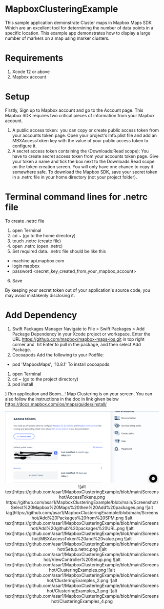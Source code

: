 # MapboxClusteringExample
This sample application demonstrate Cluster maps  in Mapbox Maps SDK Which are an excellent tool for determining the number of data points in a specific location. This example app demonstrates how to display a large number of markers on a map using marker clusters.

# Requirements

1. Xcode 12 or above
2. Mapbox account

# Setup

Firstly,  Sign up to Mapbox account and go to the Account page. This Mapbox SDK requires two critical pieces of information from your Mapbox account.
1. A public access token: 
you can copy or create public access token from your accounts token page. Open your project's Info.plist file and add an MBXAccessToken key with the value of your public access token to configure it.
2. A secret access token containing the (Downloads:Read scope):
You have to create secret access token from your accounts token page. Give your token a name and tick the box next to the Downloads:Read scope on the token creation screen. You will only have one chance to copy it somewhere safe. To download the Mapbox SDK, save your secret token in a .netrc file in your home directory (not your project folder). 
# Terminal command lines for .netrc file
To create .netrc file
1. open Terminal
2. cd ~ (go to the home directory)
3. touch .netrc (create file)
4. open .netrc (open .netrc)
5. Set required data.
.netrc file should be like this
*   machine api.mapbox.com
*   login mapbox
*   password <secret_key_created_from_your_mapbox_account>
6. Save

By keeping your secret token out of your application's source code, you may avoid mistakenly disclosing it.
 
# Add Dependency
1. Swift Packages Manager
Navigate to File > Swift Packages > Add Package Dependency in your Xcode project or workspace.
Enter the URL https://github.com/mapbox/mapbox-maps-ios.git in top right corner and  hit Enter to pull in the package, and then select Add Package.
2. Cocoapods
Add the following to your Podfile: 
*   pod 'MapboxMaps', '10.8.1'
To install cocoapods
1. open Terminal
2. cd ~ (go to the project directory)
3. pod install

}
 Run application and Boom…! Map Clustering is on your screen.
You can also follow the instructions in the doc in link given below
https://docs.mapbox.com/ios/maps/guides/install/

<p align="center">
 <img src="https://github.com/asar1/MapboxClusteringExample/blob/main/Screenshot/AccessTokens.png" />
![alt text]https://github.com/asar1/MapboxClusteringExample/blob/main/Screenshot/AccessTokens.png
https://github.com/asar1/MapboxClusteringExample/blob/main/Screenshot/Select%20Mapbox%20Maps%20then%20Add%20packages.png
![alt tag]https://github.com/asar1/MapboxClusteringExample/blob/main/Screenshot/Add%20Packages%20from%20SPM.png
![alt text]https://github.com/asar1/MapboxClusteringExample/blob/main/Screenshot/Add%20github%20packages%20URL.png
![alt text]https://github.com/asar1/MapboxClusteringExample/blob/main/Screenshot/MBXAccessToken%20and%20value.png
![alt text]https://github.com/asar1/MapboxClusteringExample/blob/main/Screenshot/Setup.netrc.png
![alt text]https://github.com/asar1/MapboxClusteringExample/blob/main/Screenshot/ViewController%20Setup.png
![alt text]https://github.com/asar1/MapboxClusteringExample/blob/main/Screenshot/ClusteringExamples.png
![alt text]https://github.com/asar1/MapboxClusteringExample/blob/main/Screenshot/ClusteringExamples_2.png
![alt text]https://github.com/asar1/MapboxClusteringExample/blob/main/Screenshot/ClusteringExamples_3.png
![alt text]https://github.com/asar1/MapboxClusteringExample/blob/main/Screenshot/ClusteringExamples_4.png


